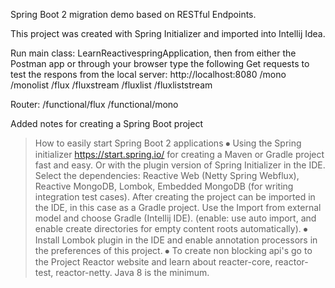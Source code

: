Spring Boot 2 migration demo based on RESTful Endpoints.

This project was created with Spring Initializer and imported into Intellij Idea.

Run main class: LearnReactivespringApplication, then from either the Postman app or through your browser type the following Get requests to test the respons from the local server:
http://localhost:8080
/mono
/monolist
/flux
/fluxstream
/fluxlist
/fluxliststream

Router:
/functional/flux
/functional/mono

Added notes for creating a Spring Boot project

> How to easily start Spring Boot 2 applications
⦁	Using the Spring initializer https://start.spring.io/ for creating a Maven or Gradle project fast and easy. 
  Or with the plugin  version of Spring Initializer in the IDE. Select the dependencies: Reactive Web (Netty Spring Webflux), 
  Reactive MongoDB, Lombok, Embedded MongoDB (for writing integration test cases). 
  After creating the project can be imported in the IDE, in this case as a Gradle project. 
  Use the Import from external model and choose Gradle (Intellij IDE). (enable: use auto import, and 
  enable create directories for empty content roots automatically).
⦁	Install Lombok plugin in the IDE and enable annotation processors in the preferences of this project.
⦁	To create non blocking api's go to the Project Reactor website and learn about reacter-core, reactor-test, reactor-netty. Java 8 is the minimum.
